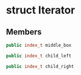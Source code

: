 # struct Iterator


## Members

```cpp
public index_t middle_box
```

```cpp
public index_t child_left
```

```cpp
public index_t child_right
```



